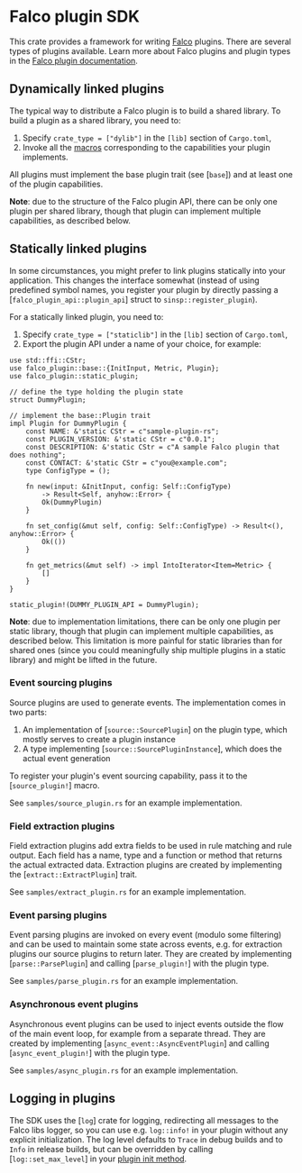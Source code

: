 # Falco plugin SDK

This crate provides a framework for writing [Falco](https://github.com/falcosecurity/falco)
plugins. There are several types of plugins available. Learn more about Falco plugins
and plugin types in the [Falco plugin documentation](https://falco.org/docs/plugins/).

## Dynamically linked plugins

The typical way to distribute a Falco plugin is to build a shared library. To build a plugin as a shared
library, you need to:

1. Specify `crate_type = ["dylib"]` in the `[lib]` section of `Cargo.toml`,
2. Invoke all the [macros](#macros) corresponding to the capabilities your plugin implements.

All plugins must implement the base plugin trait (see [`base`]) and at least one of the plugin
capabilities.

**Note**: due to the structure of the Falco plugin API, there can be only one plugin per shared
library, though that plugin can implement multiple capabilities, as described below.

## Statically linked plugins

In some circumstances, you might prefer to link plugins statically into your application. This changes
the interface somewhat (instead of using predefined symbol names, you register your plugin by directly
passing a [`falco_plugin_api::plugin_api`] struct to `sinsp::register_plugin`).

For a statically linked plugin, you need to:

1. Specify `crate_type = ["staticlib"]` in the `[lib]` section of `Cargo.toml`,
2. Export the plugin API under a name of your choice, for example:

```
use std::ffi::CStr;
use falco_plugin::base::{InitInput, Metric, Plugin};
use falco_plugin::static_plugin;

// define the type holding the plugin state
struct DummyPlugin;

// implement the base::Plugin trait
impl Plugin for DummyPlugin {
    const NAME: &'static CStr = c"sample-plugin-rs";
    const PLUGIN_VERSION: &'static CStr = c"0.0.1";
    const DESCRIPTION: &'static CStr = c"A sample Falco plugin that does nothing";
    const CONTACT: &'static CStr = c"you@example.com";
    type ConfigType = ();

    fn new(input: &InitInput, config: Self::ConfigType)
        -> Result<Self, anyhow::Error> {
        Ok(DummyPlugin)
    }

    fn set_config(&mut self, config: Self::ConfigType) -> Result<(), anyhow::Error> {
        Ok(())
    }

    fn get_metrics(&mut self) -> impl IntoIterator<Item=Metric> {
        []
    }
}

static_plugin!(DUMMY_PLUGIN_API = DummyPlugin);
```

**Note**: due to implementation limitations, there can be only one plugin per static library, though that
plugin can implement multiple capabilities, as described below. This limitation is more painful for static
libraries than for shared ones (since you could meaningfully ship multiple plugins in a static library)
and might be lifted in the future.

### Event sourcing plugins

Source plugins are used to generate events. The implementation comes in two parts:

1. An implementation of [`source::SourcePlugin`] on the plugin type, which mostly serves
   to create a plugin instance
2. A type implementing [`source::SourcePluginInstance`], which does the actual event generation

To register your plugin's event sourcing capability, pass it to the [`source_plugin!`] macro.

See `samples/source_plugin.rs` for an example implementation.

### Field extraction plugins

Field extraction plugins add extra fields to be used in rule matching and rule output. Each
field has a name, type and a function or method that returns the actual extracted data.
Extraction plugins are created by implementing the [`extract::ExtractPlugin`] trait.

See `samples/extract_plugin.rs` for an example implementation.

### Event parsing plugins

Event parsing plugins are invoked on every event (modulo some filtering) and can be used to
maintain some state across events, e.g. for extraction plugins our source plugins to return
later. They are created by implementing [`parse::ParsePlugin`] and calling [`parse_plugin!`]
with the plugin type.

See `samples/parse_plugin.rs` for an example implementation.

### Asynchronous event plugins

Asynchronous event plugins can be used to inject events outside the flow of the main event loop,
for example from a separate thread. They are created by implementing [`async_event::AsyncEventPlugin`]
and calling [`async_event_plugin!`] with the plugin type.

See `samples/async_plugin.rs` for an example implementation.

## Logging in plugins

The SDK uses the [`log`] crate for logging, redirecting all messages to the Falco libs logger, so you can use
e.g. `log::info!` in your plugin without any explicit initialization. The log level defaults to `Trace`
in debug builds and to `Info` in release builds, but can be overridden by calling [`log::set_max_level`]
in your [plugin init method](`base::Plugin::new`).